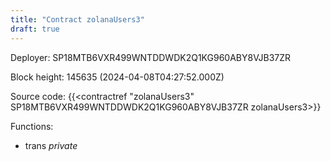 ```yaml
---
title: "Contract zolanaUsers3"
draft: true
---
```

Deployer: SP18MTB6VXR499WNTDDWDK2Q1KG960ABY8VJB37ZR


 



Block height: 145635 (2024-04-08T04:27:52.000Z)

Source code: {{<contractref "zolanaUsers3" SP18MTB6VXR499WNTDDWDK2Q1KG960ABY8VJB37ZR zolanaUsers3>}}

Functions:

* trans _private_

